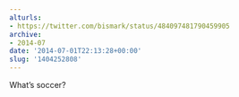 ```yaml
---
alturls:
- https://twitter.com/bismark/status/484097481790459905
archive:
- 2014-07
date: '2014-07-01T22:13:28+00:00'
slug: '1404252808'
---
```


What’s soccer?

